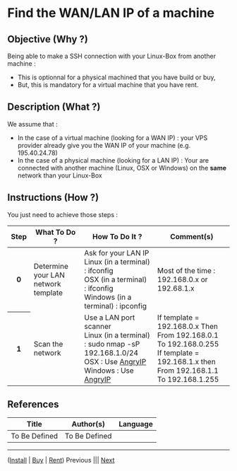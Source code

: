 Find the WAN/LAN IP of a machine
==

Objective (Why ?)
-
Being able to make a SSH connection with your Linux-Box from another machine :
* This is optionnal for a physical machined that you have build or buy, 
* But, this is mandatory for a virtual machine that you have rent.

Description (What ?)
-
We assume that :
* In the case of a virtual machine (looking for a WAN IP) : your VPS provider already give you the WAN IP of your machine (e.g. 195.40.24.78)
*  In the case of a physical machine (looking for a LAN IP) : Your are connected with another machine (Linux, OSX or Windows) on the __same__ network than your Linux-Box

Instructions (How ?)
-
You just need to achieve those steps :
<table>
    <thead>
        <tr>
            <th>Step</th>         
            <th>What To Do ?</th>
            <th>How To Do It ?</th>
            <th>Comment(s)</th>
        </tr>
    </thead>
    <tbody>
        <tr>
            <th>0</th>     
            <td>Determine your LAN network template</td>
            <td>Ask for your LAN IP</br>Linux (in a terminal) : ifconfig</br>OSX (in a terminal) : ifconfig</br>Windows (in a terminal) : ipconfig</td>
            <td>Most of the time : 192.168.0.x or 192.68.1.x</td>
        </tr>
         <tr>
            <th>1</th>     
            <td>Scan the network</td>
             <td>Use a LAN port scanner</br>Linux (in a terminal) : sudo nmap -sP 192.168.1.0/24</br>OSX : Use <A href="https://angryip.org/download/#mac">AngryIP</A></br>Windows : Use <A href="https://angryip.org/download/#windows">AngryIP</A></td>
            <td>If template = 192.168.0.x Then From 192.168.0.1 To 192.168.0.255</br>If template = 192.168.1.x then From 192.168.1.1 To 192.168.1.255</td>
        </tr>
    </tbody>
</table>


References
-
<table>
    <thead>
        <tr>
            <th>Title</th>
            <th>Author(s)</th>
            <th>Language</th>
        </tr>
    </thead>
     <tbody>
        <tr>
            <td>To Be Defined</td>
            <td>To Be Defined</td>
            <td></td>
        </tr>
</table>

---
(<A href="https://github.com/babonet13/HelloWorld/tree/master/Machine/2_InstallLinuxDistro">Install</A> | <A href="https://github.com/babonet13/HelloWorld/tree/master/Machine/3_BuyLinuxMachine">Buy</A> | <A href="https://github.com/babonet13/HelloWorld/tree/master/Machine/4_RentVirtualMachine">Rent</A>) Previous ||| <A href="https://github.com/babonet13/HelloWorld/tree/master/Machine/6_SshConnect">Next<A/> 
